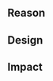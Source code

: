 ## Reason
<!--Why do you need this feature or what is the enhancement?-->

## Design
<!--A concise description (design) of what you want to happen.--->

## Impact
<!--Will the enhancement change existing public APIs, internal APIs, or add something new?-->
